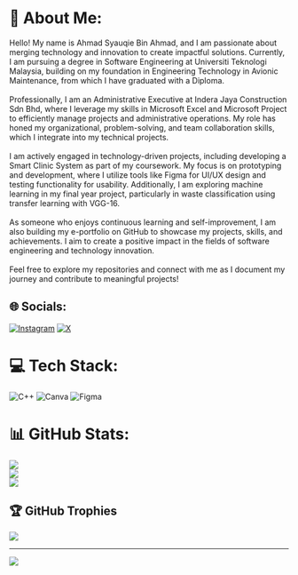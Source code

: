 # 💫 About Me:
Hello! My name is Ahmad Syauqie Bin Ahmad, and I am passionate about merging technology and innovation to create impactful solutions. Currently, I am pursuing a degree in Software Engineering at Universiti Teknologi Malaysia, building on my foundation in Engineering Technology in Avionic Maintenance, from which I have graduated with a Diploma.<br><br>Professionally, I am an Administrative Executive at Indera Jaya Construction Sdn Bhd, where I leverage my skills in Microsoft Excel and Microsoft Project to efficiently manage projects and administrative operations. My role has honed my organizational, problem-solving, and team collaboration skills, which I integrate into my technical projects.<br><br>I am actively engaged in technology-driven projects, including developing a Smart Clinic System as part of my coursework. My focus is on prototyping and development, where I utilize tools like Figma for UI/UX design and testing functionality for usability. Additionally, I am exploring machine learning in my final year project, particularly in waste classification using transfer learning with VGG-16.<br><br>As someone who enjoys continuous learning and self-improvement, I am also building my e-portfolio on GitHub to showcase my projects, skills, and achievements. I aim to create a positive impact in the fields of software engineering and technology innovation.<br><br>Feel free to explore my repositories and connect with me as I document my journey and contribute to meaningful projects!


## 🌐 Socials:
[![Instagram](https://img.shields.io/badge/Instagram-%23E4405F.svg?logo=Instagram&logoColor=white)](https://instagram.com/syauqieahmd) [![X](https://img.shields.io/badge/X-black.svg?logo=X&logoColor=white)](https://x.com/syauqieahmad) 

# 💻 Tech Stack:
![C++](https://img.shields.io/badge/c++-%2300599C.svg?style=plastic&logo=c%2B%2B&logoColor=white) ![Canva](https://img.shields.io/badge/Canva-%2300C4CC.svg?style=plastic&logo=Canva&logoColor=white) ![Figma](https://img.shields.io/badge/figma-%23F24E1E.svg?style=plastic&logo=figma&logoColor=white)
# 📊 GitHub Stats:
![](https://github-readme-stats.vercel.app/api?username=ASA42000&theme=dark&hide_border=false&include_all_commits=true&count_private=true)<br/>
![](https://github-readme-streak-stats.herokuapp.com/?user=ASA42000&theme=dark&hide_border=false)<br/>
![](https://github-readme-stats.vercel.app/api/top-langs/?username=ASA42000&theme=dark&hide_border=false&include_all_commits=true&count_private=true&layout=compact)

## 🏆 GitHub Trophies
![](https://github-profile-trophy.vercel.app/?username=ASA42000&theme=radical&no-frame=false&no-bg=true&margin-w=4)

---
[![](https://visitcount.itsvg.in/api?id=ASA42000&icon=0&color=0)](https://visitcount.itsvg.in)

<!-- Proudly created with GPRM ( https://gprm.itsvg.in ) -->
